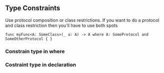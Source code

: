 

## Type Constraints

Use protocol composition or class restrictions. If you want to do a protocol and class restriction then you'll have to use both spots

    func myFunc<A: SomeClass>(_ a: A) -> A where A: SomeProtocol and SomeOtherProtocol { }


### Constrain type in where
### Costraint type in declaration

##
